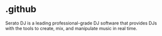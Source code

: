 # .github
Serato DJ is a leading professional-grade DJ software that provides DJs with the tools to create, mix, and manipulate music in real time.
